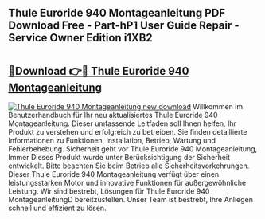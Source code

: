 ## Thule Euroride 940 Montageanleitung PDF Download Free - Part-hP1 User Guide Repair - Service Owner Edition i1XB2

# <h2><a href="http://df7rtrm.blite.top/?on=Thule+Euroride+940+Montageanleitung">🔗Download 👉🔴 Thule Euroride 940 Montageanleitung</a></h2>

[![Thule Euroride 940 Montageanleitung new download](https://i.imgur.com/lujVjoI.png)](http://df7rtrm.blite.top/?on=Thule+Euroride+940+Montageanleitung)
Willkommen im Benutzerhandbuch für Ihr neu aktualisiertes Thule Euroride 940 Montageanleitung. Dieser umfassende Leitfaden soll Ihnen helfen, Ihr Produkt zu verstehen und erfolgreich zu betreiben. Sie finden detaillierte Informationen zu Funktionen, Installation, Betrieb, Wartung und Fehlerbehebung. Sicherheit geht vor Thule Euroride 940 Montageanleitung, Immer Dieses Produkt wurde unter Berücksichtigung der Sicherheit entwickelt. Bitte beachten Sie beim Betrieb alle Sicherheitsvorkehrungen. Dieser Thule Euroride 940 Montageanleitung verfügt über einen leistungsstarken Motor und innovative Funktionen für außergewöhnliche Leistung. Wir sind bestrebt, Lösungen für Thule Euroride 940 MontageanleitungD bereitzustellen. Unser Team ist bestrebt, Ihre Anliegen schnell und effizient zu lösen.
